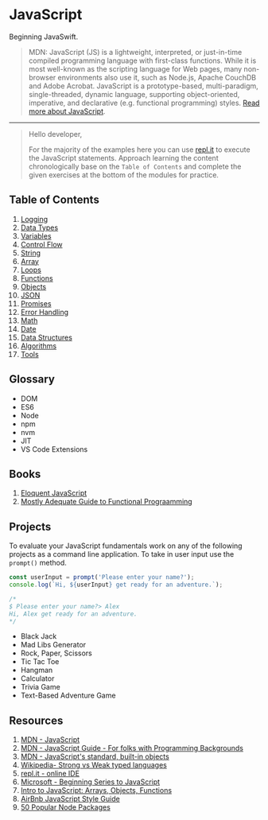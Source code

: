 # JavaScript

Beginning JavaSwift.

> MDN: JavaScript (JS) is a lightweight, interpreted, or just-in-time compiled programming language with first-class functions. While it is most well-known as the scripting language for Web pages, many non-browser environments also use it, such as Node.js, Apache CouchDB and Adobe Acrobat. JavaScript is a prototype-based, multi-paradigm, single-threaded, dynamic language, supporting object-oriented, imperative, and declarative (e.g. functional programming) styles. [Read more about JavaScript](https://developer.mozilla.org/en-US/docs/Web/JavaScript).

***

>Hello developer, 
>
>For the majority of the examples here you can use [repl.it](https://repl.it) to execute the JavaScript statements. Approach learning the content chronologically base on the `Table of Contents` and complete the given exercises at the bottom of the modules for practice.

## Table of Contents 

1. [Logging](https://github.com/alexpaul/JavaScript/blob/main/Logging.md)
1. [Data Types](https://github.com/alexpaul/JavaScript/blob/main/Data-Types.md)
1. [Variables](https://github.com/alexpaul/JavaScript/blob/main/Variables.md)
1. [Control Flow](https://github.com/alexpaul/JavaScript/blob/main/Control-Flow.md)
1. [String](https://github.com/alexpaul/JavaScript/blob/main/String.md)
1. [Array](https://github.com/alexpaul/JavaScript/blob/main/Array.md)
1. [Loops](https://github.com/alexpaul/JavaScript/blob/main/Loops.md)
1. [Functions](https://github.com/alexpaul/JavaScript/blob/main/Functions.md)
1. [Objects](https://github.com/alexpaul/JavaScript/blob/main/Object.md)
1. [JSON](https://github.com/alexpaul/JavaScript/blob/main/JSON.md)
1. [Promises](https://github.com/alexpaul/JavaScript/blob/main/Promises.md)
1. [Error Handling](https://github.com/alexpaul/JavaScript/blob/main/Error-Handling.md)
1. [Math](https://github.com/alexpaul/JavaScript/blob/main/Math.md)
1. [Date](https://github.com/alexpaul/JavaScript/blob/main/Date.md)
1. [Data Structures](https://github.com/alexpaul/JavaScript/blob/main/Data-Structures.md)
1. [Algorithms](https://github.com/alexpaul/JavaScript/blob/main/Algorithms.md)
1. [Tools](https://github.com/alexpaul/JavaScript/blob/main/Tools.md)

## Glossary

* DOM 
* ES6 
* Node 
* npm 
* nvm 
* JIT
* VS Code Extensions

## Books

1. [Eloquent JavaScript](https://eloquentjavascript.net/)
1. [Mostly Adequate Guide to Functional Prograamming](https://mostly-adequate.gitbooks.io/mostly-adequate-guide/content/)

## Projects 

To evaluate your JavaScript fundamentals work on any of the following projects as a command line application. To take in user input use the `prompt()` method. 

```javascript 
const userInput = prompt('Please enter your name?'); 
console.log(`Hi, ${userInput} get ready for an adventure.`);

/*
$ Please enter your name?> Alex
Hi, Alex get ready for an adventure.
*/
```

* Black Jack 
* Mad Libs Generator
* Rock, Paper, Scissors
* Tic Tac Toe 
* Hangman 
* Calculator
* Trivia Game
* Text-Based Adventure Game

## Resources 

1. [MDN - JavaScript](https://developer.mozilla.org/en-US/docs/Web/JavaScript)
1. [MDN - JavaScript Guide - For folks with Programming Backgrounds](https://developer.mozilla.org/en-US/docs/Web/JavaScript/Guide)
1. [MDN - JavaScript's standard, built-in objects](https://developer.mozilla.org/en-US/docs/Web/JavaScript/Reference/Global_Objects)
1. [Wikipedia- Strong vs Weak typed languages](https://en.wikipedia.org/wiki/Strong_and_weak_typing)
1. [repl.it - online IDE](https://repl.it/)
1. [Microsoft - Beginning Series to JavaScript](https://www.youtube.com/watch?v=_EDM5aPVLmo&list=PLlrxD0HtieHhW0NCG7M536uHGOtJ95Ut2&index=1)
1. [Intro to JavaScript: Arrays, Objects, Functions](https://www.teaching-materials.org/javascript/)
1. [AirBnb JavaScript Style Guide](https://github.com/airbnb/javascript)
1. [50 Popular Node Packages](https://geekyhumans.com/50-most-popular-node-js-packages/)

